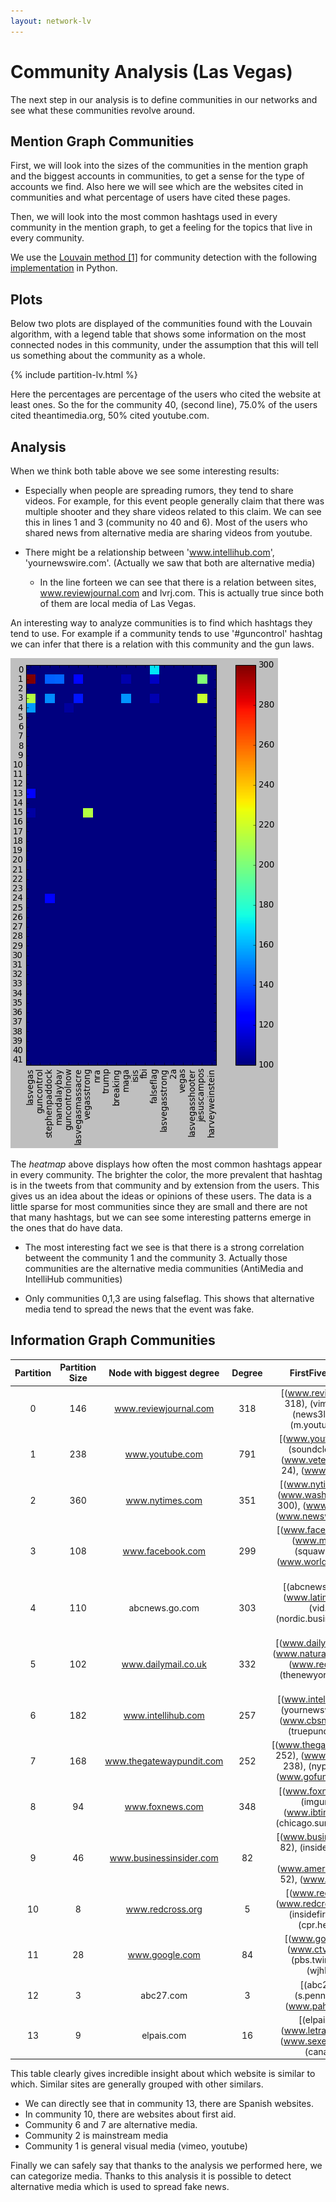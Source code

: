 ```yaml
---
layout: network-lv
---
```


# Community Analysis (Las Vegas)

The next step in our analysis is to define communities in our networks and see what these communities revolve around.





## Mention Graph Communities 



First, we will look into the sizes of the communities in the mention graph and the biggest accounts in  communities, to get a sense for the type of accounts we find. Also here we will see  which are the websites cited in communities and what percentage of users have cited these pages. 

Then, we will look into the most common hashtags used in every community in the mention graph, to get a feeling for the topics that live in every community.

We use the [Louvain method \[1\]](references) for community detection with
the following [implementation](https://github.com/taynaud/python-louvain) in
Python.

## Plots

Below two plots are displayed of the communities found with the Louvain
algorithm, with a legend table that shows some information on the most connected
nodes in this community, under the assumption that this will tell us something
about the community as a whole.

{% include partition-lv.html %}

Here the percentages are percentage of the users who cited the website at least ones.  So the for the community 40, (second line), 75.0% of the users cited theantimedia.org, 50% cited youtube.com.



## Analysis
When we think both table above we see some interesting results:


+ Especially when people are spreading rumors, they tend to share videos. For example, for this event people generally claim that there was multiple shooter and they share videos related to this claim. We can see this in lines 1 and 3 (community no 40 and 6). Most of the users who shared news from alternative media are sharing videos from youtube. 

+ There might be a relationship between 'www.intellihub.com', 'yournewswire.com'. (Actually we saw that both are alternative media)

  + In the line forteen we can see that there is a relation between sites, www.reviewjournal.com and lvrj.com. This is actually true since both of them are local media of Las Vegas. 



An interesting way to analyze communities is to find which hashtags they tend to use. For example if a community tends to use '#guncontrol'  hashtag we can infer that there is a relation with this community and the gun laws.



![confMatrix](./images/confMatrix.png)



The *heatmap* above displays how often the most common hashtags appear in every community. The brighter the color, the more prevalent that hashtag is in the tweets from that community and by extension from the users. This gives us an idea about the ideas or opinions of these users. The data is a little sparse for most communities since they are small and there are not that many hashtags, but we can see some interesting patterns emerge in the ones that do have data.

+ The most interesting fact we see is that there is a strong correlation betweent the community 1 and the community 3. Actually those communities are the alternative media communities (AntiMedia and IntelliHub communities)

+ Only communities 0,1,3 are using falseflag. This shows that alternative media tend to spread the news that the event was fake.



## Information Graph Communities 



| Partition | Partition Size | Node with biggest degree | Degree |          FirstFiveBiggestSites           |
| :-------: | :------------: | :----------------------: | :----: | :--------------------------------------: |
|     0     |      146       |  www.reviewjournal.com   |  318   | [(www.reviewjournal.com, 318), (vimeo.com, 120), (news3lv.com, 108), (m.youtube.com, 95)] |
|     1     |      238       |     www.youtube.com      |  791   | [(www.youtube.com, 791), (soundcloud.com, 52), (www.veteranstoday.com, 24), (www.wnyc.org, 24)] |
|     2     |      360       |     www.nytimes.com      |  351   | [(www.nytimes.com, 351), (www.washingtonpost.com, 300), (www.cnn.com, 218), (www.newsweek.com, 211)] |
|     3     |      108       |     www.facebook.com     |  299   | [(www.facebook.com, 299), (www.msn.com, 22), (squawker.org, 15), (www.worldstarhiphop.com, 11)] |
|     4     |      110       |      abcnews.go.com      |  303   | [(abcnews.go.com, 303), (www.latimes.com, 297), (vid.me, 51), (nordic.businessinsider.com, 47)] |
|     5     |      102       |   www.dailymail.co.uk    |  332   | [(www.dailymail.co.uk, 332), (www.naturalnews.com, 150), (www.reddit.com, 72), (thenewyorknewsday.com, 69)] |
|     6     |      182       |    www.intellihub.com    |  257   | [(www.intellihub.com, 257), (yournewswire.com, 233), (www.cbsnews.com, 226), (truepundit.com, 215)] |
|     7     |      168       | www.thegatewaypundit.com |  252   | [(www.thegatewaypundit.com, 252), (www.zerohedge.com, 238), (nypost.com, 233), (www.gofundme.com, 212)] |
|     8     |       94       |     www.foxnews.com      |  348   | [(www.foxnews.com, 348), (imgur.com, 28), (www.ibtimes.co.uk, 26), (chicago.suntimes.com, 22)] |
|     9     |       46       | www.businessinsider.com  |   82   | [(www.businessinsider.com, 82), (insider.foxnews.com, 65), (www.americanthinker.com, 52), (www.circa.com, 51)] |
|    10     |       8        |     www.redcross.org     |   5    | [(www.redcross.org, 5), (www.redcrossblood.org, 4), (insidefirstaid.com, 3), (cpr.heart.org, 3)] |
|    11     |       28       |      www.google.com      |   84   | [(www.google.com, 84), (www.ctvnews.ca, 17), (pbs.twimg.com, 14), (wjhl.com, 8)] |
|    12     |       3        |        abc27.com         |   3    | [(abc27.com, 3), (s.pennlive.com, 2), (www.pahouse.com, 2)] |
|    13     |       9        |        elpais.com        |   16   | [(elpais.com, 16), (www.letraslibres.com, 4), (www.sexenio.com.mx, 4), (canaln.pe, 4)] |



This table clearly gives incredible insight about which website is similar to which. Similar sites are generally grouped with other similars. 

- We can directly see that in community 13, there are Spanish websites. 
- In community 10, there are websites about first aid. 
- Community 6 and 7 are alternative media.
- Community 2 is mainstream media
- Community 1 is general visual media (vimeo, youtube)

Finally we can safely say that thanks to the analysis we performed here, we can categorize media. Thanks to this analysis it is possible to detect alternative media which is used to spread fake news.